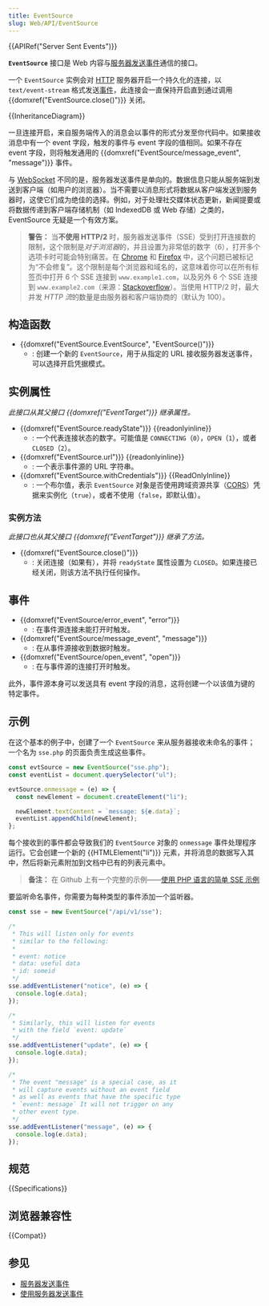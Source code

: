 ```yaml
---
title: EventSource
slug: Web/API/EventSource
---
```


{{APIRef("Server Sent Events")}}

**`EventSource`** 接口是 Web 内容与[服务器发送事件](/zh-CN/docs/Web/API/Server-sent_events)通信的接口。

一个 `EventSource` 实例会对 [HTTP](/zh-CN/docs/Web/HTTP) 服务器开启一个持久化的连接，以 `text/event-stream` 格式发送[事件](/zh-CN/docs/Learn/JavaScript/Building_blocks/Events)，此连接会一直保持开启直到通过调用 {{domxref("EventSource.close()")}} 关闭。

{{InheritanceDiagram}}

一旦连接开启，来自服务端传入的消息会以事件的形式分发至你代码中。如果接收消息中有一个 event 字段，触发的事件与 event 字段的值相同。如果不存在 event 字段，则将触发通用的 {{domxref("EventSource/message_event", "message")}} 事件。

与 [WebSocket](/zh-CN/docs/Web/API/WebSockets_API) 不同的是，服务器发送事件是单向的。数据信息只能从服务端到发送到客户端（如用户的浏览器）。当不需要以消息形式将数据从客户端发送到服务器时，这使它们成为绝佳的选择。例如，对于处理社交媒体状态更新，新闻提要或将数据传递到客户端存储机制（如 IndexedDB 或 Web 存储）之类的，EventSource 无疑是一个有效方案。

> **警告：** 当**不使用 HTTP/2** 时，服务器发送事件（SSE）受到打开连接数的限制，这个限制是*对于浏览器*的，并且设置为非常低的数字（6），打开多个选项卡时可能会特别痛苦。在 [Chrome](https://crbug.com/275955) 和 [Firefox](https://bugzil.la/906896) 中，这个问题已被标记为“不会修复”。这个限制是每个浏览器和域名的，这意味着你可以在所有标签页中打开 6 个 SSE 连接到 `www.example1.com`，以及另外 6 个 SSE 连接到 `www.example2.com`（来源：[Stackoverflow](https://stackoverflow.com/questions/5195452/websockets-vs-server-sent-events-eventsource/5326159)）。当使用 HTTP/2 时，最大并发 *HTTP 流*的数量是由服务器和客户端协商的（默认为 100）。

## 构造函数

- {{domxref("EventSource.EventSource", "EventSource()")}}
  - : 创建一个新的 `EventSource`，用于从指定的 URL 接收服务器发送事件，可以选择开启凭据模式。

## 实例属性

_此接口从其父接口 {{domxref("EventTarget")}} 继承属性。_

- {{domxref("EventSource.readyState")}} {{readonlyinline}}
  - : 一个代表连接状态的数字。可能值是 `CONNECTING`（`0`），`OPEN`（`1`），或者 `CLOSED`（`2`）。
- {{domxref("EventSource.url")}} {{readonlyinline}}
  - : 一个表示事件源的 URL 字符串。
- {{domxref("EventSource.withCredentials")}} {{ReadOnlyInline}}
  - : 一个布尔值，表示 `EventSource` 对象是否使用跨域资源共享（[CORS](/zh-CN/docs/Web/HTTP/CORS)）凭据来实例化（`true`），或者不使用（`false`，即默认值）。

### 实例方法

_此接口也从其父接口 {{domxref("EventTarget")}} 继承了方法。_

- {{domxref("EventSource.close()")}}
  - : 关闭连接（如果有），并将 `readyState` 属性设置为 `CLOSED`。如果连接已经关闭，则该方法不执行任何操作。

## 事件

- {{domxref("EventSource/error_event", "error")}}
  - : 在事件源连接未能打开时触发。
- {{domxref("EventSource/message_event", "message")}}
  - : 在从事件源接收到数据时触发。
- {{domxref("EventSource/open_event", "open")}}
  - : 在与事件源的连接打开时触发。

此外，事件源本身可以发送具有 event 字段的消息，这将创建一个以该值为键的特定事件。

## 示例

在这个基本的例子中，创建了一个 `EventSource` 来从服务器接收未命名的事件；一个名为 `sse.php` 的页面负责生成这些事件。

```js
const evtSource = new EventSource("sse.php");
const eventList = document.querySelector("ul");

evtSource.onmessage = (e) => {
  const newElement = document.createElement("li");

  newElement.textContent = `message: ${e.data}`;
  eventList.appendChild(newElement);
};
```

每个接收到的事件都会导致我们的 `EventSource` 对象的 `onmessage` 事件处理程序运行。它会创建一个新的 {{HTMLElement("li")}} 元素，并将消息的数据写入其中，然后将新元素附加到文档中已有的列表元素中。

> **备注：** 在 Github 上有一个完整的示例——[使用 PHP 语言的简单 SSE 示例](https://github.com/mdn/dom-examples/tree/main/server-sent-events)

要监听命名事件，你需要为每种类型的事件添加一个监听器。

```js
const sse = new EventSource("/api/v1/sse");

/*
 * This will listen only for events
 * similar to the following:
 *
 * event: notice
 * data: useful data
 * id: someid
 */
sse.addEventListener("notice", (e) => {
  console.log(e.data);
});

/*
 * Similarly, this will listen for events
 * with the field `event: update`
 */
sse.addEventListener("update", (e) => {
  console.log(e.data);
});

/*
 * The event "message" is a special case, as it
 * will capture events without an event field
 * as well as events that have the specific type
 * `event: message` It will not trigger on any
 * other event type.
 */
sse.addEventListener("message", (e) => {
  console.log(e.data);
});
```

## 规范

{{Specifications}}

## 浏览器兼容性

{{Compat}}

## 参见

- [服务器发送事件](/zh-CN/docs/Web/API/Server-sent_events)
- [使用服务器发送事件](/zh-CN/Server-sent_events/Using_server-sent_events)
